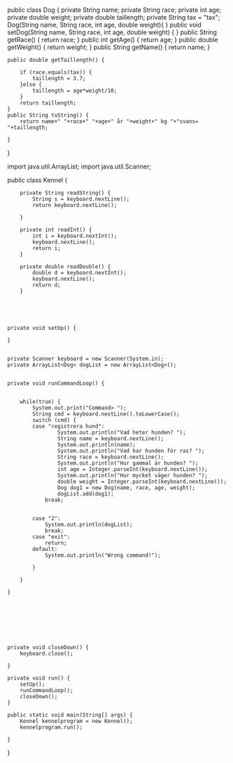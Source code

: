 # 

public class Dog {
	private String name;
	private String race;
	private int age;
	private double weight;
	private double taillength; 
	private String tax = "tax";	
	Dog(String name, String race, int age, double weight){
	}
	public void setDog(String name, String race, int age, double weight) {
	}
	public String getRace() {
		return race;
	}
	public int getAge() {
		return age;
	}
	public double getWeight() {
		return weight;
	}
	public String getName() {
		return name;
	}

	public double getTaillength() {  

		if (race.equals(tax)) {  
			taillength = 3.7;      
		}else {  
			taillength = age*weight/10;  
		}  
		return taillength;  
	}  
	public String toString() {  
		return name+" "+race+" "+age+" år "+weight+" kg "+"svans= "+taillength;  

	}  

}  


import java.util.ArrayList;
import java.util.Scanner;

public class Kennel {
	
	
		private String readString() {
			String s = keyboard.nextLine();
			return keyboard.nextLine();
			
		}
		
		private int readInt() {
			int i = keyboard.nextInt();
			keyboard.nextLine();
			return i;
		}
		
		private double readDouble() {
			double d = keyboard.nextInt();
			keyboard.nextLine();
			return d;
		}
		
		
	
	
	
	private void setUp() {

	}
	
	
	private Scanner keyboard = new Scanner(System.in);
	private ArrayList<Dog> dogList = new ArrayList<Dog>();
		
	
	private void runCommandLoop() {
		

		while(true) {
			System.out.print("Command> ");
			String cmd = keyboard.nextLine().toLowerCase();									
			switch (cmd) {
			case "registrera hund":
					System.out.println("Vad heter hunden? ");
					String name = keyboard.nextLine();
					System.out.println(name);
					System.out.println("Vad har hunden för ras? ");
					String race = keyboard.nextLine();					
					System.out.println("Hur gammal är hunden? ");
					int age = Integer.parseInt(keyboard.nextLine());		
					System.out.println("Hur mycket väger hunden? ");
					double weight = Integer.parseInt(keyboard.nextLine());
					Dog dog1 = new Dog(name, race, age, weight);
					dogList.add(dog1);
				break;					
					
					
			case "2":
				System.out.println(dogList);
				break;
			case "exit":
				return;				
			default:
				System.out.println("Wrong command!");

			}

		}

	}

	
	
	
	
	
	
	
	private void closeDown() {
		keyboard.close();

	}

	private void run() {
		setUp();
		runCommandLoop();
		closeDown();
	}

	public static void main(String[] args) {
		Kennel kennelprogram = new Kennel();
		kennelprogram.run();

	}
}

